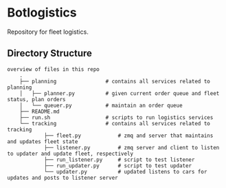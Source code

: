 # Botlogistics
Repository for fleet logistics.

## Directory Structure
	overview of files in this repo
		.
		├── planning                # contains all services related to planning
		│   ├── planner.py          # given current order queue and fleet status, plan orders
		│   └── queuer.py           # maintain an order queue
		├── README.md
		├── run.sh                  # scripts to run logistics services
		└── tracking                # contains all services related to tracking
				├── fleet.py            # zmq and server that maintains and updates fleet state
				├── listener.py         # zmq server and client to listen to updater and update fleet, respectively
				├── run_listener.py     # script to test listener
				├── run_updater.py      # script to test updater
				└── updater.py          # updated listens to cars for updates and posts to listener server


